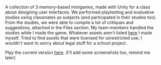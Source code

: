 A collection of 3 memory-based minigames, made with Unity for a class about designing user interfaces.
We performed playtesting and evaluative studies using classmates as subjects (and participated in their studies too).
From the studies, we were able to compile a list of critiques and suggestions, attached in the Files section.
My team members handled the studies while I made the game.
Whatever assets aren't listed [here](https://github.com/kmakmichael/memory_game/blob/trunk/Assets/credits.txt) I made myself.
Tried to find assets that were licensed for unrestricted use; I wouldn't want to worry about legal stuff for a school project.

Play the current version [here](https://play.unity.com/mg/other/webgl-builds-166302).
(I'll add some screenshots too, remind me later)